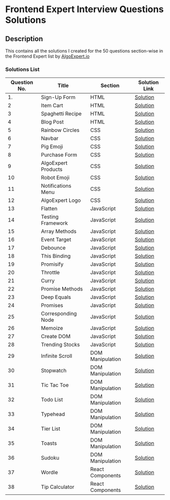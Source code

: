 # Frontend Expert Interview Questions Solutions

## Description

This contains all the solutions I created for the 50 questions section-wise in the Frontend Expert list by [AlgoExpert.io](https://www.algoexpert.io/frontend/coding-questions)

### Solutions List

| Question No. | Title               | Section          | Solution Link                                 |
| ------------ | ------------------- | ---------------- | --------------------------------------------- |
| 1.           | Sign-Up Form        | HTML             | [Solution](/html/signupForm.md)               |
| 2            | Item Cart           | HTML             | [Solution](/html/itemCart.md)                 |
| 3            | Spaghetti Recipe    | HTML             | [Solution](/html/spaghettiRecipe.md)          |
| 4            | Blog Post           | HTML             | [Solution](/html/blogPost.md)                 |
| 5            | Rainbow Circles     | CSS              | [Solution](/css/rainbowCircles.md)            |
| 6            | Navbar              | CSS              | [Solution](/css/navbar.md)                    |
| 7            | Pig Emoji           | CSS              | [Solution](/css/pigEmoji.md)                  |
| 8            | Purchase Form       | CSS              | [Solution](/css/purchseForm.md)               |
| 9            | AlgoExpert Products | CSS              | [Solution](/css/algoExpertProducts.md)        |
| 10           | Robot Emoji         | CSS              | [Solution](/css/robotEmoji.md)                |
| 11           | Notifications Menu  | CSS              | [Solution](/css/notificationsMenu.md)         |
| 12           | AlgoExpert Logo     | CSS              | [Solution](/css/algoExpertLogo.md)            |
| 13           | Flatten             | JavaScript       | [Solution](/js/flatten.md)                    |
| 14           | Testing Framework   | JavaScript       | [Solution](/js/testingFramework.md)           |
| 15           | Array Methods       | JavaScript       | [Solution](/js/arrayMethods.md)               |
| 16           | Event Target        | JavaScript       | [Solution](/js/eventTarget.md)                |
| 17           | Debounce            | JavaScript       | [Solution](/js/debounce.md)                   |
| 18           | This Binding        | JavaScript       | [Solution](/js/thisBinding.md)                |
| 19           | Promisify           | JavaScript       | [Solution](/js/promisify.md)                  |
| 20           | Throttle            | JavaScript       | [Solution](/js/throttle.md)                   |
| 21           | Curry               | JavaScript       | [Solution](/js/curry.md)                      |
| 22           | Promise Methods     | JavaScript       | [Solution](/js/promiseMethods.md)             |
| 23           | Deep Equals         | JavaScript       | [Solution](/js/deepEquals.md)                 |
| 24           | Promises            | JavaScript       | [Solution](/js/promises.md)                   |
| 25           | Corresponding Node  | JavaScript       | [Solution](/js/correspondindNode.md)          |
| 26           | Memoize             | JavaScript       | [Solution](/js/memoize.md)                    |
| 27           | Create DOM          | JavaScript       | [Solution](/js/createDom.md)                  |
| 28           | Trending Stocks     | JavaScript       | [Solution](/js/trendingStocks.md)             |
| 29           | Infinite Scroll     | DOM Manipulation | [Solution](/jsDom/infiniteScroll.md)          |
| 30           | Stopwatch           | DOM Manipulation | [Solution](/jsDom/stopwatch.md)               |
| 31           | Tic Tac Toe         | DOM Manipulation | [Solution](/jsDom/tictactoe.md)               |
| 32           | Todo List           | DOM Manipulation | [Solution](/jsDom/todoList.md)                |
| 33           | Typehead            | DOM Manipulation | [Solution](/jsDom/typehead.md)                |
| 34           | Tier List           | DOM Manipulation | [Solution](/jsDom/tierList.md)                |
| 35           | Toasts              | DOM Manipulation | [Solution](/jsDom/toasts.md)                  |
| 36           | Sudoku              | DOM Manipulation | [Solution](/jsDom/sudoku.md)                  |
| 37           | Wordle              | React Components | [Solution](/reactComponents/wordle.md)        |
| 38           | Tip Calculator      | React Components | [Solution](/reactComponents/tipCalculator.md) |
